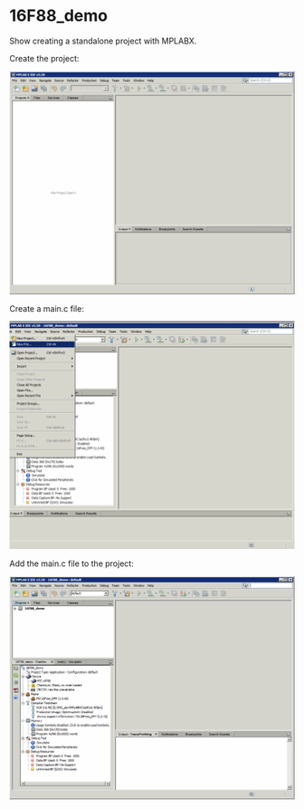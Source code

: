 # 16F88_demo
Show creating a standalone project with MPLABX.



Create the project:

![16F88_demo_01_create_project](16F88_demo_images/16F88_demo_01_create_project.gif)



Create a main.c file:

![](16F88_demo_images/16F88_demo_02_create_main.c.gif)



Add the main.c file to the project:

![](16F88_demo_images/16F88_demo_03_add_main.c_to_project.gif)
